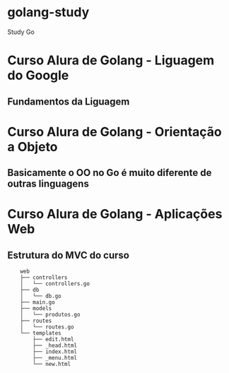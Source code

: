 # golang-study
Study Go


# Curso Alura de Golang - Liguagem do Google

## Fundamentos da Liguagem

# Curso Alura de Golang - Orientação a Objeto
## Basicamente o OO no Go é muito diferente de outras linguagens

# Curso Alura de Golang - Aplicações Web
## Estrutura do MVC do curso 
        web
        ├── controllers
        │   └── controllers.go
        ├── db
        │   └── db.go
        ├── main.go
        ├── models
        │   └── produtos.go
        ├── routes
        │   └── routes.go
        └── templates
            ├── edit.html
            ├── _head.html
            ├── index.html
            ├── _menu.html
            └── new.html

